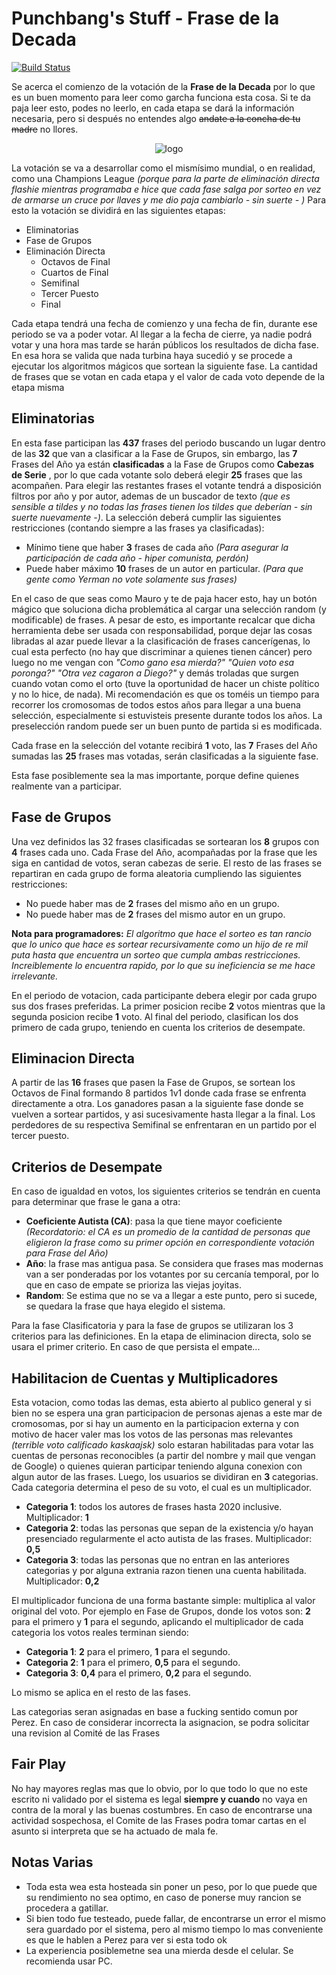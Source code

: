 
# Punchbang's Stuff - Frase de la Decada
[![Build Status](https://travis-ci.org/dperezferrando/frase-de-la-decada.svg?branch=master)](https://travis-ci.org/dperezferrando/frase-de-la-decada)

Se acerca el comienzo de la votación de la **Frase de la Decada** por lo que es un buen momento para leer como garcha funciona esta cosa. Si te da paja leer esto, podes no leerlo, en cada etapa se dará la información necesaria, pero si después no entendes algo ~~andate a la concha de tu madre~~ no llores.


<div style="text-align: center;">

![logo](https://i.imgur.com/eDNCtkc.png)</div>

La votación se va a desarrollar como el mismísimo mundial, o en realidad, como una Champions League *(porque para la parte de eliminación directa flashie mientras programaba e hice que cada fase salga por sorteo en vez de armarse un cruce por llaves y me dio paja cambiarlo - sin suerte - )*
Para esto la votación se dividirá en las siguientes etapas:

 * Eliminatorias
 * Fase de Grupos
 * Eliminación Directa
   * Octavos de Final
   * Cuartos de Final
   * Semifinal
   * Tercer Puesto
   * Final

Cada etapa  tendrá una fecha de comienzo y una fecha de fin, durante ese periodo se va a poder votar. Al llegar a la fecha de cierre, ya nadie podrá votar y una hora mas tarde se harán públicos los resultados de dicha fase. En esa hora se valida que nada turbina haya sucedió y se procede a ejecutar los algoritmos mágicos que sortean la siguiente fase.
La cantidad de frases que se votan en cada etapa y el valor de cada voto depende de la etapa misma

## Eliminatorias
En esta fase participan las **437** frases del periodo buscando un lugar dentro de las **32** que van a clasificar a la Fase de Grupos, sin embargo, las **7** Frases del Año ya están **clasificadas** a la Fase de Grupos como **Cabezas de Serie** , por lo que cada votante solo deberá elegir **25** frases que las acompañen.
Para elegir las restantes frases el votante tendrá a disposición filtros por año y por autor, ademas de un buscador de texto *(que es sensible a tildes y no todas las frases tienen los tildes que deberían - sin suerte nuevamente -)*.
La selección  deberá cumplir las siguientes restricciones (contando siempre a las frases ya clasificadas):
* Mínimo tiene que haber **3** frases de cada año *(Para asegurar la participación de cada año - hiper comunista, perdón)*
* Puede haber máximo **10** frases de un autor en particular. *(Para que gente como Yerman no vote solamente sus frases)*

 En el caso de que seas como Mauro y te de paja hacer esto, hay un botón mágico que soluciona dicha problemática al cargar una selección random (y modificable) de frases. A pesar de esto, es importante recalcar que dicha herramienta debe ser usada con responsabilidad, porque dejar las cosas libradas al azar puede llevar a la clasificación de frases cancerígenas, lo cual esta perfecto (no hay que discriminar a quienes tienen cáncer) pero luego no me vengan con *"Como gano esa mierda?"* *"Quien voto esa poronga?"* *"Otra vez cagaron a Diego?"*  y demás troladas que surgen cuando votan como el orto (tuve la oportunidad de hacer un chiste político y no lo hice, de nada).
Mi recomendación es que os toméis un tiempo para recorrer los cromosomas de todos estos años para llegar a una buena selección, especialmente si estuvisteis presente durante todos los años. La preselección random puede ser un buen punto de partida si es modificada.

Cada frase en la selección del votante recibirá **1** voto, las **7** Frases del Año sumadas las **25** frases mas votadas, serán clasificadas a la siguiente fase.

Esta fase posiblemente sea la mas importante, porque define quienes realmente van a participar.

## Fase de Grupos
Una vez definidos las 32 frases clasificadas se sortearan los **8** grupos con **4** frases cada uno. Cada Frase del Año, acompañadas por la frase que les siga en cantidad de votos, seran cabezas de serie.
El resto de las frases se repartiran en cada grupo de forma aleatoria cumpliendo las siguientes restricciones:
* No puede haber mas de **2** frases del mismo año en un grupo.
* No puede haber mas de **2** frases del mismo autor en un grupo.

**Nota para programadores:** *El algoritmo que hace el sorteo es tan rancio que lo unico que hace es sortear recursivamente como un hijo de re mil puta hasta que encuentra un sorteo que cumpla ambas restricciones. Increiblemente lo encuentra rapido, por lo que su ineficiencia se me hace irrelevante.*

En el periodo de votacion, cada participante debera elegir por cada grupo sus dos frases preferidas. La primer posicion recibe **2** votos mientras que la segunda posicion recibe **1** voto. Al final del periodo, clasifican los dos primero de cada grupo, teniendo en cuenta los criterios de desempate.

## Eliminacion Directa
A partir de las **16** frases que pasen la Fase de Grupos, se sortean los Octavos de Final formando 8 partidos 1v1 donde cada frase se enfrenta directamente a otra. Los ganadores pasan a la siguiente fase donde se vuelven a sortear partidos, y asi sucesivamente hasta llegar a la final. 
Los perdedores de su respectiva Semifinal se enfrentaran en un partido por el tercer puesto.


## **Criterios de Desempate**
En caso de igualdad en votos, los siguientes criterios se tendrán en cuenta para determinar que frase le gana a otra:
* **Coeficiente Autista (CA)**: pasa la que tiene mayor coeficiente *(Recordatorio: el CA es un promedio de la cantidad de personas que eligieron la frase como su primer opción en correspondiente votación para Frase del Año)*
* **Año**: la frase mas antigua pasa. Se considera que frases mas modernas van a ser ponderadas por los votantes por su cercanía temporal, por lo que en caso de empate se prioriza las viejas joyitas.
* **Random**: Se estima que no se va a llegar a este punto, pero si sucede, se quedara la frase que haya elegido el sistema.

Para la fase Clasificatoria y para la fase de grupos se utilizaran los 3 criterios para las definiciones. En la etapa de eliminacion directa, solo se usara el primer criterio. En caso de que persista el empate...

## Habilitacion de Cuentas y Multiplicadores
Esta votacion, como todas las demas, esta abierto al publico general y si bien no se espera una gran participacion de personas ajenas a este mar de cromosomas, por si hay un aumento en la participacion externa y con motivo de hacer valer mas los votos de las personas mas relevantes *(terrible voto calificado kaskaajsk)* solo estaran habilitadas para votar las cuentas de personas reconocibles (a partir del nombre y mail que vengan de Google) o quienes quieran participar teniendo alguna conexion con algun autor de las frases.
Luego, los usuarios se dividiran en **3** categorias. Cada categoria determina el peso de su voto, el cual es un multiplicador.

* **Categoria 1**: todos los autores de frases hasta 2020 inclusive. Multiplicador: **1**
* **Categoria 2**: todas las personas que sepan de la existencia y/o hayan presenciado regularmente el acto autista de las frases. Multiplicador: **0,5**
* **Categoria 3**: todas las personas que no entran en las anteriores categorias y por alguna extrania razon tienen una cuenta habilitada. Multiplicador: **0,2**

El multiplicador funciona de una forma bastante simple: multiplica al valor original del voto.
Por ejemplo en Fase de Grupos, donde los votos son: **2** para el primero y **1** para el segundo, aplicando el multiplicador de cada categoria los votos reales terminan siendo:

* **Categoria 1**:  **2** para el primero, **1** para el segundo.
* **Categoria 2**: **1** para el primero, **0,5** para el segundo.
* **Categoria 3**:  **0,4** para el primero, **0,2** para el segundo.

Lo mismo se aplica en el resto de las fases.

Las categorias seran asignadas en base a fucking sentido comun por Perez. En caso de considerar incorrecta la asignacion, se podra solicitar una revision al Comité de las Frases

## Fair Play
No hay mayores reglas mas que lo obvio, por lo que todo lo que no este escrito ni validado por el sistema es legal **siempre y cuando** no vaya en contra de la moral y las buenas costumbres. En caso de encontrarse una actividad sospechosa, el Comite de las Frases podra tomar cartas en el asunto si interpreta que se ha actuado de mala fe.

## Notas Varias
* Toda esta wea esta hosteada sin poner un peso, por lo que puede que su rendimiento no sea optimo, en caso de ponerse muy rancion se procedera a gatillar.
* Si bien todo fue testeado, puede fallar, de encontrarse un error el mismo sera guardado por el sistema, pero al mismo tiempo lo mas conveniente es que le hablen a Perez para ver si esta todo ok
* La experiencia posiblemetne sea una mierda desde el celular. Se recomienda usar PC.
